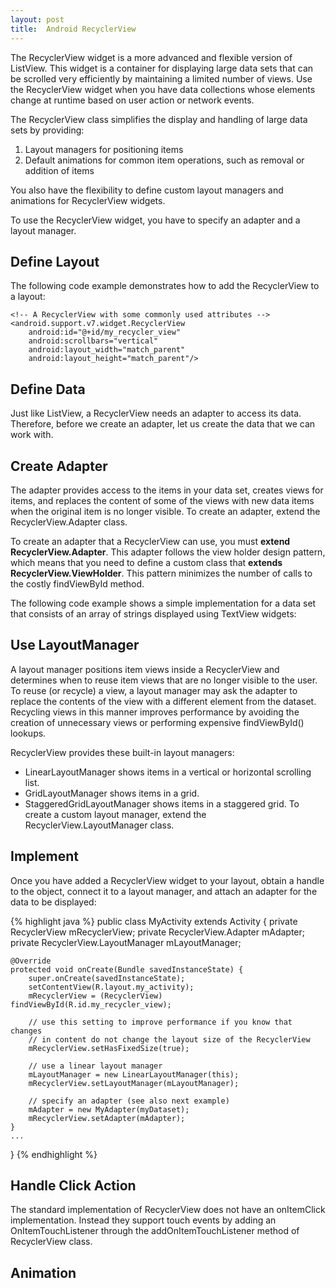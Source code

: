 ```yaml
---
layout: post 
title:  Android RecyclerView
---
```


<!-- links -->
[android-developer-recyclerview]:https://developer.android.com/reference/android/support/v7/widget/RecyclerView.html

<!-- post start -->
The RecyclerView widget is a more advanced and flexible version of ListView. This widget is a container for displaying large data sets that can be scrolled very efficiently by maintaining a limited number of views. Use the RecyclerView widget when you have data collections whose elements change at runtime based on user action or network events.

The RecyclerView class simplifies the display and handling of large data sets by providing:

1. Layout managers for positioning items
2. Default animations for common item operations, such as removal or addition of items

You also have the flexibility to define custom layout managers and animations for RecyclerView widgets.
<!-- excerpt -->

To use the RecyclerView widget, you have to specify an adapter and a layout manager. 

<!-- Define Layout -->

## Define Layout 
The following code example demonstrates how to add the RecyclerView to a layout:

``` 
<!-- A RecyclerView with some commonly used attributes -->
<android.support.v7.widget.RecyclerView
    android:id="@+id/my_recycler_view"
    android:scrollbars="vertical"
    android:layout_width="match_parent"
    android:layout_height="match_parent"/>
```

<!-- Define Data -->

## Define Data
Just like ListView, a RecyclerView needs an adapter to access its data. Therefore, before we create an adapter, let us create the data that we can work with. 

<!-- Create Adapter -->

## Create Adapter
The adapter provides access to the items in your data set, creates views for items, and replaces the content of some of the views with new data items when the original item is no longer visible. To create an adapter, extend the RecyclerView.Adapter class. 

To create an adapter that a RecyclerView can use, you must **extend RecyclerView.Adapter**. This adapter follows the view holder design pattern, which means that you need to define a custom class that **extends RecyclerView.ViewHolder**. This pattern minimizes the number of calls to the costly findViewById method.

The following code example shows a simple implementation for a data set that consists of an array of strings displayed using TextView widgets:


<!-- LayoutManager -->

## Use LayoutManager
A layout manager positions item views inside a RecyclerView and determines when to reuse item views that are no longer visible to the user. To reuse (or recycle) a view, a layout manager may ask the adapter to replace the contents of the view with a different element from the dataset. Recycling views in this manner improves performance by avoiding the creation of unnecessary views or performing expensive findViewById() lookups.

RecyclerView provides these built-in layout managers:

* LinearLayoutManager shows items in a vertical or horizontal scrolling list.
* GridLayoutManager shows items in a grid.
* StaggeredGridLayoutManager shows items in a staggered grid.
To create a custom layout manager, extend the RecyclerView.LayoutManager class.

<!-- Implementation -->

## Implement
Once you have added a RecyclerView widget to your layout, obtain a handle to the object, connect it to a layout manager, and attach an adapter for the data to be displayed:


{% highlight java %}
public class MyActivity extends Activity {
    private RecyclerView mRecyclerView;
    private RecyclerView.Adapter mAdapter;
    private RecyclerView.LayoutManager mLayoutManager;

    @Override
    protected void onCreate(Bundle savedInstanceState) {
        super.onCreate(savedInstanceState);
        setContentView(R.layout.my_activity);
        mRecyclerView = (RecyclerView) findViewById(R.id.my_recycler_view);

        // use this setting to improve performance if you know that changes
        // in content do not change the layout size of the RecyclerView
        mRecyclerView.setHasFixedSize(true);

        // use a linear layout manager
        mLayoutManager = new LinearLayoutManager(this);
        mRecyclerView.setLayoutManager(mLayoutManager);

        // specify an adapter (see also next example)
        mAdapter = new MyAdapter(myDataset);
        mRecyclerView.setAdapter(mAdapter);
    }
    ...
}
{% endhighlight %}

<!-- Handle Click Action -->

## Handle Click Action
The standard implementation of RecyclerView does not have an onItemClick implementation. Instead they support touch events by adding an OnItemTouchListener through the addOnItemTouchListener method of RecyclerView class.


<!-- Animation -->

## Animation